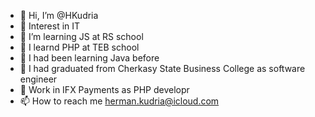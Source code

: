 - 👋 Hi, I’m @HKudria
- 👀 Interest in IT
- 🌱 I’m learning JS at RS school 
- 🌱 I learnd PHP at TEB school
- 🌱 I had been learning Java before
- 🌱 I had graduated from Cherkasy State Business College as software engineer
- 💞️ Work in IFX Payments as PHP developr
- 📫 How to reach me herman.kudria@icloud.com 

<!---
HKudrya/HKudrya is a ✨ special ✨ repository because its `README.md` (this file) appears on your GitHub profile.
You can click the Preview link to take a look at your changes.
--->
